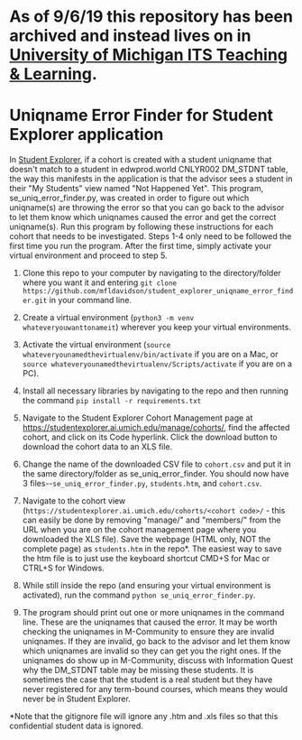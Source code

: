 # As of 9/6/19 this repository has been archived and instead lives on in [University of Michigan ITS Teaching & Learning](https://github.com/tl-its-umich-edu/student_explorer_cohort_verification).

# Uniqname Error Finder for Student Explorer application
In [Student Explorer](https://github.com/tl-its-umich-edu/student_explorer/), if a cohort is created with a student uniqname that doesn't match to a student in edwprod.world CNLYR002 DM_STDNT table, the way this manifests in the application is that the advisor sees a student in their "My Students" view named "Not Happened Yet". This program, se_uniq_error_finder.py, was created in order to figure out which uniqname(s) are throwing the error so that you can go back to the advisor to let them know which uniqnames caused the error and get the correct uniqname(s). Run this program by following these instructions for each cohort that needs to be investigated. Steps 1-4 only need to be followed the first time you run the program. After the first time, simply activate your virtual environment and proceed to step 5.

1. Clone this repo to your computer by navigating to the directory/folder where you want it and entering `git clone https://github.com/mfldavidson/student_explorer_uniqname_error_finder.git` in your command line.

2. Create a virtual environment (`python3 -m venv whateveryouwanttonameit`) wherever you keep your virtual environments.

3. Activate the virtual environment (`source whateveryounamedthevirtualenv/bin/activate` if you are on a Mac, or `source whateveryounamedthevirtualenv/Scripts/activate` if you are on a PC).

4. Install all necessary libraries by navigating to the repo and then running the command `pip install -r requirements.txt`

5. Navigate to the Student Explorer Cohort Management page at https://studentexplorer.ai.umich.edu/manage/cohorts/, find the affected cohort, and click on its Code hyperlink. Click the download button to download the cohort data to an XLS file.

6. Change the name of the downloaded CSV file to `cohort.csv` and put it in the same directory/folder as se_uniq_error_finder. You should now have 3 files--`se_uniq_error_finder.py`, `students.htm`, and `cohort.csv`.

7. Navigate to the cohort view (`https://studentexplorer.ai.umich.edu/cohorts/<cohort code>/` - this can easily be done by removing "manage/" and "members/" from the URL when you are on the cohort management page where you downloaded the XLS file). Save the webpage (HTML only, NOT the complete page) as `students.htm` in the repo*. The easiest way to save the htm file is to just use the keyboard shortcut CMD+S for Mac or CTRL+S for Windows.

8. While still inside the repo (and ensuring your virtual environment is activated), run the command `python se_uniq_error_finder.py`.

9. The program should print out one or more uniqnames in the command line. These are the uniqnames that caused the error. It may be worth checking the uniqnames in M-Community to ensure they are invalid uniqnames. If they are invalid, go back to the advisor and let them know which uniqnames are invalid so they can get you the right ones. If the uniqnames do show up in M-Community, discuss with Information Quest why the DM_STDNT table may be missing these students. It is sometimes the case that the student is a real student but they have never registered for any term-bound courses, which means they would never be in Student Explorer.

*Note that the gitignore file will ignore any .htm and .xls files so that this confidential student data is ignored.
